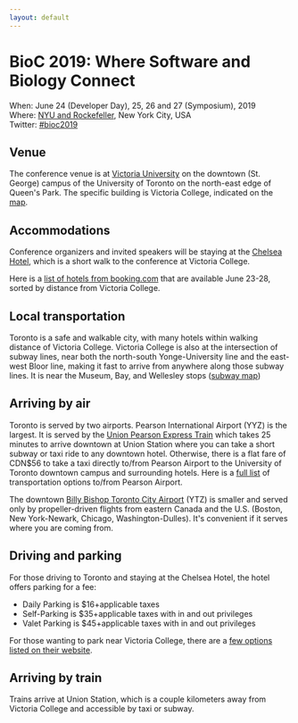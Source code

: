 ```yaml
---
layout: default
---
```


# BioC 2019: Where Software and Biology Connect

When: June 24 (Developer Day), 25, 26 and 27 (Symposium), 2019 <br />
Where: [NYU and Rockefeller][venue], New York City, USA<br />
Twitter: [#bioc2019][tweet]

[tweet]: https://twitter.com/hashtag/bioc2019?f=tweets
[venue]: ./travel-accommodations

## Venue

The conference venue is at [Victoria University][uvic] on the downtown
(St. George) campus of the University of Toronto on the north-east
edge of Queen's Park. The specific building is Victoria College,
indicated on the [map][ut].

[uvic]: http://www.vicu.utoronto.ca/
[ut]: http://map.utoronto.ca/utsg/building/501

## Accommodations

Conference organizers and invited speakers will be staying at the
[Chelsea Hotel][chelsea], which is a short walk to the conference at
Victoria College.

Here is a [list of hotels from booking.com][hotels] that are available
June 23-28, sorted by distance from Victoria College.

[chelsea]: http://www.chelseatoronto.com/en/
[hotels]: https://www.booking.com/searchresults.html?label=gen173nr-1FCAEoggJCAlhYSDNYBHIFdXNfbnmIAQGYATG4AQfIAQzYAQHoAQH4AQKSAgF5qAID&sid=0b1cb2185b9c5f9a23cf24f780ea5920&checkin_month=7&checkin_monthday=24&checkin_year=2018&checkout_month=7&checkout_monthday=27&checkout_year=2018&class_interval=1&dtdisc=0&from_sf=1&group_adults=2&group_children=0&inac=0&index_postcard=0&label_click=undef&no_rooms=1&place_id=ChIJWWeUhro0K4gRPfZbL-0v2EM&place_id_lat=43.6669317&place_id_lon=-79.39196349999997&postcard=0&room1=A%2CA&sb_price_type=total&src=searchresults&ss=Victoria%20College%2C%20Toronto%2C%20ON%2C%20Canada&ss_all=0&ssb=empty&sshis=0&ssne=Victoria%20College%2C%20Toronto%2C%20ON%2C%20Canada&ssne_untouched=Victoria%20College%2C%20Toronto%2C%20ON%2C%20Canada&=&=&nflt=oos%3D1%3B&rsf=oos-1&lsf=oos%7C1%7C-1

## Local transportation

Toronto is a safe and walkable city, with many hotels within walking
distance of Victoria College.  Victoria College is also at the
intersection of subway lines, near both the north-south
Yonge-University line and the east-west Bloor line, making it fast to
arrive from anywhere along those subway lines.  It is near the Museum,
Bay, and Wellesley stops ([subway map][subway])

[subway]: https://www.ttc.ca/Subway/interactive_map/interactive_map.jsp#

## Arriving by air

Toronto is served by two airports. Pearson International Airport (YYZ)
is the largest. It is served by the
[Union Pearson Express Train][train] which takes 25 minutes to arrive
downtown at Union Station where you can take a short subway or taxi
ride to any downtown hotel.  Otherwise, there is a flat fare of CDN$56
to take a taxi directly to/from Pearson Airport to the University of
Toronto downtown campus and surrounding hotels. Here is a
[full list][pearson] of transportation options to/from Pearson
Airport.

The downtown [Billy Bishop Toronto City Airport][billy] (YTZ) is
smaller and served only by propeller-driven flights from eastern
Canada and the U.S. (Boston, New York-Newark, Chicago,
Washington-Dulles). It's convenient if it serves where you are coming
from.

[train]: https://www.torontopearson.com/en/toandfrom/upexpress/#
[pearson]: https://www.torontopearson.com/en/toandfrom/ground/#
[billy]: https://www.billybishopairport.com/

## Driving and parking

For those driving to Toronto and staying at the Chelsea Hotel, the
hotel offers parking for a fee:

* Daily Parking is $16+applicable taxes
* Self-Parking is $35+applicable taxes with in and out privileges
* Valet Parking is $45+applicable taxes with in and out privileges

For those wanting to park near Victoria College, there are a
[few options listed on their website][parking].

[parking]: http://www.vicu.utoronto.ca/hospitality/resaccommodations/parking.htm

## Arriving by train

Trains arrive at Union Station, which is a couple kilometers away from
Victoria College and accessible by taxi or subway.

